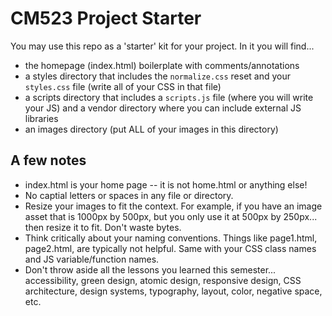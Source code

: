 # CM523 Project Starter

You may use this repo as a 'starter' kit for your project. In it you will find...
- the homepage (index.html) boilerplate with comments/annotations
- a styles directory that includes the `normalize.css` reset and your `styles.css` file (write all of your CSS in that file)
- a scripts directory that includes a `scripts.js` file (where you will write your JS) and a vendor directory where you can include external JS libraries
- an images directory (put ALL of your images in this directory)

## A few notes
- index.html is your home page -- it is not home.html or anything else!
- No captial letters or spaces in any file or directory.
- Resize your images to fit the context. For example, if you have an image asset that is 1000px by 500px, but you only use it at 500px by 250px... then resize it to fit. Don't waste bytes. 
- Think critically about your naming conventions. Things like page1.html, page2.html, are typically not helpful. Same with your CSS class names and JS variable/function names.
- Don't throw aside all the lessons you learned this semester... accessibility, green design, atomic design, responsive design, CSS architecture, design systems, typography, layout, color, negative space, etc.  
